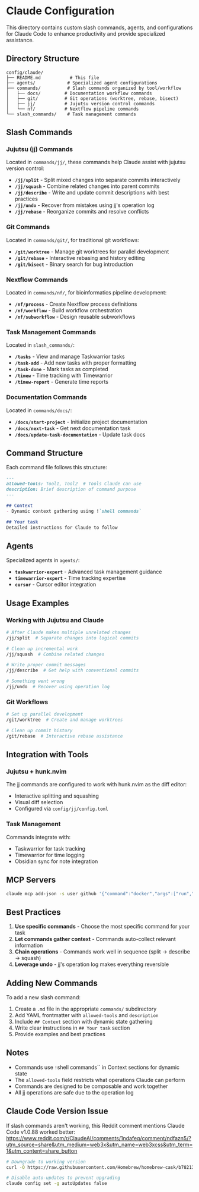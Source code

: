 # Claude Configuration

This directory contains custom slash commands, agents, and configurations for Claude Code to enhance productivity and provide specialized assistance.

## Directory Structure

```
config/claude/
├── README.md           # This file
├── agents/            # Specialized agent configurations
├── commands/          # Slash commands organized by tool/workflow
│   ├── docs/         # Documentation workflow commands
│   ├── git/          # Git operations (worktree, rebase, bisect)
│   ├── jj/           # Jujutsu version control commands
│   └── nf/           # Nextflow pipeline commands
└── slash_commands/    # Task management commands
```

## Slash Commands

### Jujutsu (jj) Commands
Located in `commands/jj/`, these commands help Claude assist with jujutsu version control:

- **`/jj/split`** - Split mixed changes into separate commits interactively
- **`/jj/squash`** - Combine related changes into parent commits
- **`/jj/describe`** - Write and update commit descriptions with best practices
- **`/jj/undo`** - Recover from mistakes using jj's operation log
- **`/jj/rebase`** - Reorganize commits and resolve conflicts

### Git Commands
Located in `commands/git/`, for traditional git workflows:

- **`/git/worktree`** - Manage git worktrees for parallel development
- **`/git/rebase`** - Interactive rebasing and history editing
- **`/git/bisect`** - Binary search for bug introduction

### Nextflow Commands
Located in `commands/nf/`, for bioinformatics pipeline development:

- **`/nf/process`** - Create Nextflow process definitions
- **`/nf/workflow`** - Build workflow orchestration
- **`/nf/subworkflow`** - Design reusable subworkflows

### Task Management Commands
Located in `slash_commands/`:

- **`/tasks`** - View and manage Taskwarrior tasks
- **`/task-add`** - Add new tasks with proper formatting
- **`/task-done`** - Mark tasks as completed
- **`/timew`** - Time tracking with Timewarrior
- **`/timew-report`** - Generate time reports

### Documentation Commands
Located in `commands/docs/`:

- **`/docs/start-project`** - Initialize project documentation
- **`/docs/next-task`** - Get next documentation task
- **`/docs/update-task-documentation`** - Update task docs

## Command Structure

Each command file follows this structure:

```markdown
---
allowed-tools: Tool1, Tool2  # Tools Claude can use
description: Brief description of command purpose
---

## Context
- Dynamic context gathering using !`shell commands`

## Your task
Detailed instructions for Claude to follow
```

## Agents

Specialized agents in `agents/`:

- **`taskwarrior-expert`** - Advanced task management guidance
- **`timewarrior-expert`** - Time tracking expertise
- **`cursor`** - Cursor editor integration

## Usage Examples

### Working with Jujutsu and Claude

```bash
# After Claude makes multiple unrelated changes
/jj/split  # Separate changes into logical commits

# Clean up incremental work
/jj/squash  # Combine related changes

# Write proper commit messages
/jj/describe  # Get help with conventional commits

# Something went wrong
/jj/undo  # Recover using operation log
```

### Git Workflows

```bash
# Set up parallel development
/git/worktree  # Create and manage worktrees

# Clean up commit history
/git/rebase  # Interactive rebase assistance
```

## Integration with Tools

### Jujutsu + hunk.nvim
The jj commands are configured to work with hunk.nvim as the diff editor:
- Interactive splitting and squashing
- Visual diff selection
- Configured via `config/jj/config.toml`

### Task Management
Commands integrate with:
- Taskwarrior for task tracking
- Timewarrior for time logging
- Obsidian sync for note integration

## MCP Servers

```sh
claude mcp add-json -s user github '{"command":"docker","args":["run","-i","--rm","-e","GITHUB_PERSONAL_ACCESS_TOKEN","ghcr.io/github/github-mcp-server"],"env": {"GITHUB_PERSONAL_ACCESS_TOKEN":"$(op read \"op://Private/GitHub Personal Access Token/token\")"}}'
```

## Best Practices

1. **Use specific commands** - Choose the most specific command for your task
2. **Let commands gather context** - Commands auto-collect relevant information
3. **Chain operations** - Commands work well in sequence (split → describe → squash)
4. **Leverage undo** - jj's operation log makes everything reversible

## Adding New Commands

To add a new slash command:

1. Create a `.md` file in the appropriate `commands/` subdirectory
2. Add YAML frontmatter with `allowed-tools` and `description`
3. Include `## Context` section with dynamic state gathering
4. Write clear instructions in `## Your task` section
5. Provide examples and best practices

## Notes

- Commands use `!`shell commands`` in Context sections for dynamic state
- The `allowed-tools` field restricts what operations Claude can perform
- Commands are designed to be composable and work together
- All jj operations are safe due to the operation log


## Claude Code Version Issue
If slash commands aren't working, this Reddit comment mentions Claude Code v1.0.88 worked better:
https://www.reddit.com/r/ClaudeAI/comments/1ndafeq/comment/ndfazn5/?utm_source=share&utm_medium=web3x&utm_name=web3xcss&utm_term=1&utm_content=share_button

```bash
# Downgrade to working version
curl -O https://raw.githubusercontent.com/Homebrew/homebrew-cask/b7821349a0cd7186157cc5e2ae4e3ef1e52eddb2/Casks/c/claude-code.rb && brew install claude-code.rb

# Disable auto-updates to prevent upgrading
claude config set -g autoUpdates false
```
